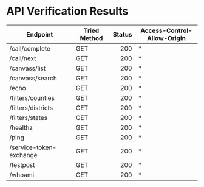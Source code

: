 # API Verification Results

| Endpoint | Tried Method | Status | Access-Control-Allow-Origin |
| --- | --- | ---: | --- |
| /call/complete | GET | 200 | * |
| /call/next | GET | 200 | * |
| /canvass/list | GET | 200 | * |
| /canvass/search | GET | 200 | * |
| /echo | GET | 200 | * |
| /filters/counties | GET | 200 | * |
| /filters/districts | GET | 200 | * |
| /filters/states | GET | 200 | * |
| /healthz | GET | 200 | * |
| /ping | GET | 200 | * |
| /service-token-exchange | GET | 200 | * |
| /testpost | GET | 200 | * |
| /whoami | GET | 200 | * |
